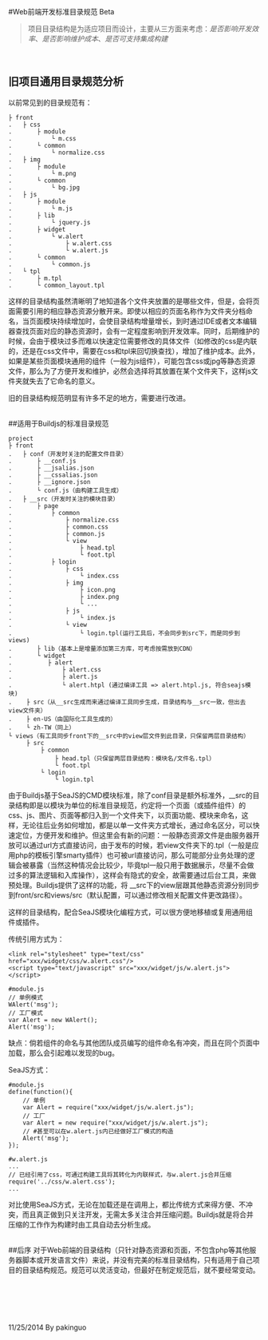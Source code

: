 #Web前端开发标准目录规范 Beta

>项目目录结构是为适应项目而设计，主要从三方面来考虑：*是否影响开发效率*、*是否影响维护成本*、*是否可支持集成构建*

<br>

## 旧项目通用目录规范分析 ##

以前常见到的目录规范有：

	├ front
    .   ├ css
    .       ├ module
    .           └ m.css
    .       └ common
    .           └ normalize.css
    .   ├ img
    .       ├ module
    .           └ m.png
    .       └ common
    .           └ bg.jpg
    .   ├ js
    .       ├ module
    .           └ m.js
    .       ├ lib
    .           └ jquery.js
    .       ├ widget
    .           └ w.alert
    .               ├ w.alert.css
    .               └ w.alert.js
    .       └ common
    .           └ common.js
    .   └ tpl
    .       ├ m.tpl
    .       └ common_layout.tpl

这样的目录结构虽然清晰明了地知道各个文件夹放置的是哪些文件，但是，会将页面需要引用的相应静态资源分散开来。即使以相应的页面名称作为文件夹分档命名，当页面模块持续增加时，会使目录结构增量增长，到时通过IDE或者文本编辑器查找页面对应的静态资源时，会有一定程度影响到开发效率。同时，后期维护的时候，会由于模块过多而难以快速定位需要修改的具体文件（如修改的css是内联的，还是在css文件中，需要在css和tpl来回切换查找），增加了维护成本。此外，如果是某些页面模块通用的组件（一般为js组件），可能包含css或jpg等静态资源文件，那么为了方便开发和维护，必然会选择将其放置在某个文件夹下，这样js文件夹就失去了它命名的意义。

旧的目录结构规范明显有许多不足的地方，需要进行改进。

<br>
##适用于Buildjs的标准目录规范

	project
    ├ front
    .   ├ conf（开发时关注的配置文件目录）
    .       ├ __conf.js
    .       ├ __jsalias.json
    .       ├ __cssalias.json
    .       ├ __ignore.json
    .       └ conf.js（由构建工具生成）
    .   ├ __src（开发时关注的模块目录）
    .       ├ page
    .           ├ common
    .               ├ normalize.css
    .               ├ common.css
    .               ├ common.js
    .               └ view
    .                   ├ head.tpl
    .                   └ foot.tpl
    .           ├ login
    .               ├ css
    .                   └ index.css
    .               ├ img
    .                   ├ icon.png
    .                   ├ index.png
    .                   └ ...
    .               ├ js
    .                   └ index.js
    .               └ view
    .                   └ login.tpl(运行工具后，不会同步到src下，而是同步到views)
    .       ├ lib（基本上是增量添加第三方库，可考虑按需放到CDN）
    .       └ widget
    .          ├ alert
    .              ├ alert.css
    .              ├ alert.js
    .              └ alert.htpl (通过编译工具 => alert.htpl.js, 符合seajs模块)
    .    ├ src（从__src生成而来通过编译工具同步生成，目录结构与__src一致，但出去view文件夹）
    .    ├ en-US（由国际化工具生成的）
    .    └ zh-TW（同上）
    └ views（有工具同步front下的__src中的view层文件到此目录，只保留两层目录结构）
         ├ src
             ├ common
                 ├ head.tpl（只保留两层目录结构：模块名/文件名.tpl）
                 └ foot.tpl
             └ login
                 └ login.tpl

由于Buildjs基于SeaJS的CMD模块标准，除了conf目录是额外标准外，__src的目录结构即是以模块为单位的标准目录规范，约定将一个页面（或插件组件）的css、js、图片、页面等都归入到一个文件夹下，以页面功能、模块来命名，这样，无论往后业务如何增加，都是以单一文件夹方式增长，通过命名区分，可以快速定位，方便开发和维护。但这里会有新的问题：一般静态资源文件是由服务器开放可以通过url方式直接访问，由于发布的时候，若view文件夹下的.tpl（一般是应用php的模板引擎smarty插件）也可被url直接访问，那么可能部分业务处理的逻辑会被暴露（当然这种情况会比较少，毕竟tpl一般只用于数据展示，尽量不会做过多的算法逻辑和入库操作），这样会有隐式的安全，故需要通过后台工具，来做预处理。Buildjs提供了这样的功能，将 __src下的view层跟其他静态资源分别同步到front/src和views/src（默认配置，可以通过修改相关配置文件更改路径）。

这样的目录结构，配合SeaJS模块化编程方式，可以很方便地移植或复用通用组件或插件。

传统引用方式为：

	<link rel="stylesheet" type="text/css" href="xxx/widget/css/w.alert.css"/>
	<script type="text/javascript" src="xxx/widget/js/w.alert.js"></script>

	#module.js
	// 单例模式
	WAlert('msg');
	// 工厂模式
	var Alert = new WAlert();
	Alert('msg');

缺点：倘若组件的命名与其他团队成员编写的组件命名有冲突，而且在同个页面中加载，那么会引起难以发现的bug。

SeaJS方式：

	#module.js
	define(function(){
		// 单例
		var Alert = require("xxx/widget/js/w.alert.js");
		// 工厂
		var Alert = new require("xxx/widget/js/w.alert.js");
		// #甚至可以在w.alert.js内已经做好工厂模式的构造
		Alert('msg');
	});

	#w.alert.js
	...
	// 已经引用了css，可通过构建工具将其转化为内联样式，与w.alert.js合并压缩
	require('../css/w.alert.css'); 
	...

对比使用SeaJS方式，无论在加载还是在调用上，都比传统方式来得方便、不冲突，而且真正做到只关注开发，无需太多关注合并压缩问题。Buildjs就是将合并压缩的工作作为构建时由工具自动去分析生成。

<br>
##后序
对于Web前端的目录结构（只针对静态资源和页面，不包含php等其他服务器脚本或开发语言文件）来说，并没有完美的标准目录结构，只有适用于自己项目的目录结构规范。规范可以灵活变动，但最好在制定规范后，就不要经常变动。


<br><br>
----------
11/25/2014 By pakinguo